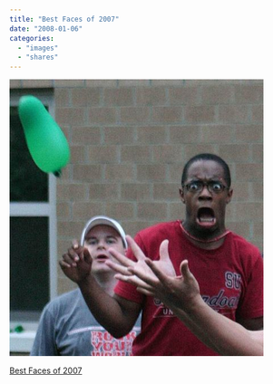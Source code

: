 ```yaml
---
title: "Best Faces of 2007"
date: "2008-01-06"
categories: 
  - "images"
  - "shares"
---
```


![](images/4wnP83SaF3v9ep9mJZsAQOMr_500.jpg)

[Best Faces of 2007](http://www.darkroastedblend.com/2008/01/best-faces-of-2007.html)
